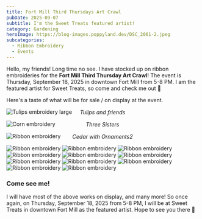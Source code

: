 ```yaml
---
title: Fort Mill Third Thursdays Art Crawl
pubDate: 2025-09-07
subtitle: I'm the Sweet Treats featured artist!
category: Gardening
heroImage: https://blog-images.poppyland.dev/DSC_2061-2.jpeg
subcategories:
  - Ribbon Embroidery
  - Events
---
```

Hello, my friends! Long time no see. I have stocked up on ribbon embroideries for the **Fort Mill Third Thursday Art Crawl**! The event is Thursday, September 18, 2025 in downtown Fort Mill from 5-8 PM. I am the featured artist for Sweet Treats, so come and check me out 🌸

Here's a taste of what will be for sale / on display at the event.

![Tulips embroidery large](https://blog-images.poppyland.dev/DSC_2039.jpeg)
<p style="text-align: center; padding-top: 0px; margin-top: -30px; font-style: italic;">Tulips and friends</p>


![Corn embroidery](https://blog-images.poppyland.dev/DSC_2058-3.jpeg)
<p style="text-align: center; padding-top: 0px; margin-top: -30px; font-style: italic;">Three Sisters</p>

![Ribbon embroidery](https://blog-images.poppyland.dev/DSC_2064-3.jpeg)
<p style="text-align: center; padding-top: 0px; margin-top: -30px; font-style: italic;">Cedar with Ornaments2</p>

![Ribbon embroidery](https://blog-images.poppyland.dev/DSC_2066.jpeg)
![Ribbon embroidery](https://blog-images.poppyland.dev/DSC_2072-3.jpeg)
![Ribbon embroidery](https://blog-images.poppyland.dev/IMG_0306.jpeg)
![Ribbon embroidery](https://blog-images.poppyland.dev/IMG_0421.jpeg)
![Ribbon embroidery](https://blog-images.poppyland.dev/IMG_0422.jpeg)
![Ribbon embroidery](https://blog-images.poppyland.dev/IMG_0423.jpeg)
![Ribbon embroidery](https://blog-images.poppyland.dev/IMG_0427.jpeg)
![Ribbon embroidery](https://blog-images.poppyland.dev/IMG_0429.jpeg)
![Ribbon embroidery](https://blog-images.poppyland.dev/IMG_0630.jpeg)
![Ribbon embroidery](https://blog-images.poppyland.dev/IMG_0643.jpeg)
![Ribbon embroidery](https://blog-images.poppyland.dev/IMG_0644.jpeg)


### Come see me!

I will have most of the above works on display, and many more! So once again, on Thursday, September 18, 2025 from 5-8 PM, I will be at Sweet Treats in downtown Fort Mill as the featured artist. Hope to see you there 🌸